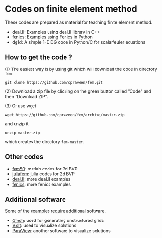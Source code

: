 # Codes on finite element method
These codes are prepared as material for teaching finite element method.

* deal.II: Examples using deal.II library in C++
* fenics: Examples using Fenics in Python
* dg1d: A simple 1-D DG code in Python/C for scalar/euler equations

## How to get the code ?

(1) The easiest way is by using git which will download the code in directory ```fem```
```
git clone https://github.com/cpraveen/fem.git
```
(2) Download a zip file by clicking on the green button called "Code" and then "Download ZIP".

(3) Or use wget
```
wget https://github.com/cpraveen/fem/archive/master.zip
```
and unzip it
```
unzip master.zip
```
which creates the directory ```fem-master```.

## Other codes

* [fem50](https://github.com/cpraveen/fem50): matlab codes for 2d BVP
* [juliafem](https://github.com/cpraveen/juliafem): julia codes for 2d BVP
* [deal.II](https://bitbucket.org/cpraveen/deal_ii): more deal.II examples
* [fenics](https://github.com/cpraveen/fenics): more fenics examples

## Additional software
Some of the examples require additional software.

* [Gmsh](http://gmsh.info): used for generating unstructured grids
* [VisIt](https://wci.llnl.gov/simulation/computer-codes/visit/executables): used to visualize solutions 
* [ParaView](https://www.paraview.org): another software to visualize solutions

